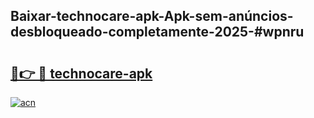 ## Baixar-technocare-apk-Apk-sem-anúncios-desbloqueado-completamente-2025-#wpnru

# <h2><a href="https://ainizakaria.my?title=technocare-apk&ref=22M">🔗👉 🔴 technocare-apk</a></h2>

[![acn](https://github.com/user-attachments/assets/0f9c940e-d8b0-45ae-aac7-cd30a18b3e1c)](https://ainizakaria.my?title=technocare-apk&ref=22M)

